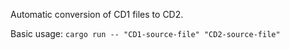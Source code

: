 Automatic conversion of CD1 files to CD2.

Basic usage: ```cargo run -- "CD1-source-file" "CD2-source-file"```
